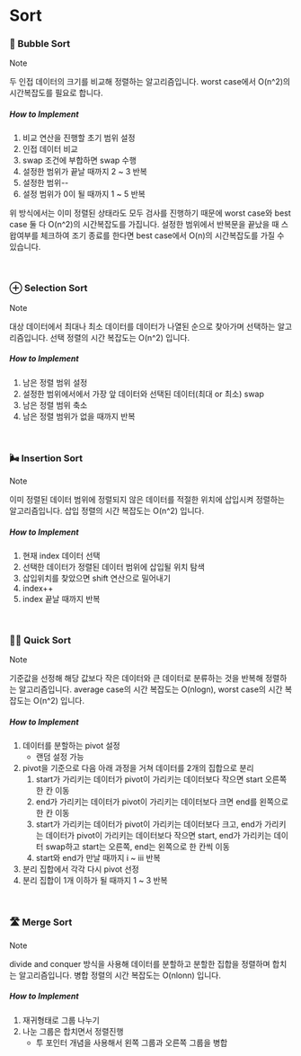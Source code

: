 # Sort

### 🫧 Bubble Sort

> [!NOTE]
> 두 인접 데이터의 크기를 비교해 정렬하는 알고리즘입니다. worst case에서 O(n^2)의 시간복잡도를 필요로 합니다.

##### How to Implement
1. 비교 연산을 진행할 초기 범위 설정
2. 인접 데이터 비교
3. swap 조건에 부합하면 swap 수행
4. 설정한 범위가 끝날 때까지 2 ~ 3 반복
5. 설정한 범위--
6. 설정 범위가 0이 될 때까지 1 ~ 5 반복

위 방식에서는 이미 정렬된 상태라도 모두 검사를 진행하기 때문에 worst case와 best case 둘 다 O(n^2)의 시간복잡도를 가집니다. 설정한 범위에서 반복문을 끝났을 때 스왑여부를 체크하여 조기 종료를 한다면 best case에서 O(n)의 시간복잡도를 가질 수 있습니다.


<br>

### ⊕ Selection Sort

> [!NOTE]
> 대상 데이터에서 최대나 최소 데이터를 데이터가 나열된 순으로 찾아가며 선택하는 알고리즘입니다. 선택 정렬의 시간 복잡도는 O(n^2) 입니다.
 
##### How to Implement
1. 남은 정렬 범위 설정
2. 설정한 범위에서에서 가장 앞 데이터와 선택된 데이터(최대 or 최소) swap
3. 남은 정렬 범위 축소
4. 남은 정렬 범위가 없을 때까지 반복

<br>

### 🌬️ Insertion Sort

> [!NOTE]
> 이미 정렬된 데이터 범위에 정렬되지 않은 데이터를 적절한 위치에 삽입시켜 정렬하는 알고리즘입니다. 삽입 정렬의 시간 복잡도는 O(n^2) 입니다.

##### How to Implement
1. 현재 index 데이터 선택
2. 선택한 데이터가 정렬된 데이터 범위에 삽입될 위치 탐색
3. 삽입위치를 찾았으면 shift 연산으로 밀어내기
4. index++
5. index 끝날 때까지 반복

<br>

### 🏃🏻 Quick Sort

> [!NOTE]
> 기준값을 선정해 해당 값보다 작은 데이터와 큰 데이터로 분류하는 것을 반복해 정렬하는 알고리즘입니다. average case의 시간 복잡도는 O(nlogn), worst case의 시간 복잡도는 O(n^2) 입니다. 

##### How to Implement
1. 데이터를 분할하는 pivot 설정
   - 랜덤 설정 가능
2. pivot을 기준으로 다음 아래 과정을 거쳐 데이터를 2개의 집합으로  분리
   1. start가 가리키는 데이터가 pivot이 가리키는 데이터보다 작으면 start 오른쪽 한 칸 이동
   2. end가 가리키는 데이터가 pivot이 가리키는 데이터보다 크면 end를 왼쪽으로 한 칸 이동
   3. start가 가리키는 데이터가 pivot이 가리키는 데이터보다 크고, end가 가리키는 데이터가 pivot이 가리키는 데이터보다 작으면 start, end가 가리키는 데이터 swap하고 start는 오른쪽, end는 왼쪽으로 한 칸씩 이동
   4. start와 end가 만날 때까지 i ~ iii 반복
3. 분리 집합에서 각각 다시 pivot 선정
4. 분리 집합이 1개 이하가 될 때까지 1 ~ 3 반복

<br>

### 🛣️ Merge Sort

> [!NOTE]
> divide and conquer 방식을 사용해 데이터를 분할하고 분할한 집합을 정렬하며 합치는 알고리즘입니다. 병합 정렬의 시간 복잡도는 O(nlonn) 입니다.

##### How to Implement
1. 재귀형태로 그룹 나누기
2. 나눈 그룹은 합치면서 정렬진행
   - 투 포인터 개념을 사용해서 왼쪽 그룹과 오른쪽 그룹을 병합

